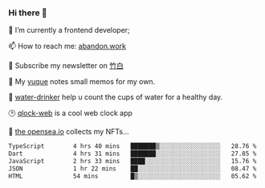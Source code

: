 ### Hi there 👋

<!--
**Alfxjx/Alfxjx** is a ✨ _special_ ✨ repository because its `README.md` (this file) appears on your GitHub profile.

Here are some ideas to get you started:

- 🔭 I’m currently working on ...
- 🌱 I’m currently learning ...
- 👯 I’m looking to collaborate on ...
- 🤔 I’m looking for help with ...
- 💬 Ask me about ...
- 📫 How to reach me: ...
- 😄 Pronouns: ...
- ⚡ Fun fact: ...
-->
🔭  I’m currently a frontend developer;

📫  How to reach me: [abandon.work](https://www.abandon.work/)

🎉  Subscribe my newsletter on [竹白](https://alfxjx.zhubai.love/)

🌱  My [yuque](https://www.yuque.com/alfxjx) notes small memos for my own.

🥤  [water-drinker](https://weldingboys.vercel.app/water) help u count the cups of water for a healthy day.

🕑  [qlock-web](https://qlock-web.vercel.app) is a cool web clock app

🌊  [the opensea.io](https://opensea.io/assets/0x495f947276749ce646f68ac8c248420045cb7b5e/29433830147332339639115006737701029562687338063458078299874716625823015632897) collects my NFTs...

<!--START_SECTION:waka-->

```txt
TypeScript        4 hrs 40 mins   ███████▒░░░░░░░░░░░░░░░░░   28.76 %
Dart              4 hrs 31 mins   ███████░░░░░░░░░░░░░░░░░░   27.85 %
JavaScript        2 hrs 33 mins   ████░░░░░░░░░░░░░░░░░░░░░   15.76 %
JSON              1 hr 22 mins    ██░░░░░░░░░░░░░░░░░░░░░░░   08.47 %
HTML              54 mins         █▒░░░░░░░░░░░░░░░░░░░░░░░   05.62 %
```

<!--END_SECTION:waka-->

